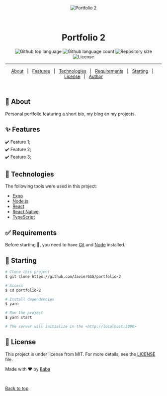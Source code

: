<div align="center" id="top"> 
  <img src="./.github/app.gif" alt="Portfolio 2" />

  &#xa0;

  <!-- <a href="https://portfolio2.netlify.app">Demo</a> -->
</div>

<h1 align="center">Portfolio 2</h1>

<p align="center">
  <img alt="Github top language" src="https://img.shields.io/github/languages/top/JavierGSS/portfolio-2?color=56BEB8">

  <img alt="Github language count" src="https://img.shields.io/github/languages/count/JavierGSS/portfolio-2?color=56BEB8">

  <img alt="Repository size" src="https://img.shields.io/github/repo-size/JavierGSS/portfolio-2?color=56BEB8">

  <img alt="License" src="https://img.shields.io/github/license/JavierGSS/portfolio-2?color=56BEB8">

  <!-- <img alt="Github issues" src="https://img.shields.io/github/issues/JavierGSS/portfolio-2?color=56BEB8" /> -->

  <!-- <img alt="Github forks" src="https://img.shields.io/github/forks/JavierGSS/portfolio-2?color=56BEB8" /> -->

  <!-- <img alt="Github stars" src="https://img.shields.io/github/stars/JavierGSS/portfolio-2?color=56BEB8" /> -->
</p>

<hr>

<p align="center">
  <a href="#dart-about">About</a> &#xa0; | &#xa0; 
  <a href="#sparkles-features">Features</a> &#xa0; | &#xa0;
  <a href="#rocket-technologies">Technologies</a> &#xa0; | &#xa0;
  <a href="#white_check_mark-requirements">Requirements</a> &#xa0; | &#xa0;
  <a href="#checkered_flag-starting">Starting</a> &#xa0; | &#xa0;
  <a href="#memo-license">License</a> &#xa0; | &#xa0;
  <a href="https://github.com/JavierGSS" target="_blank">Author</a>
</p>

<br>

## :dart: About ##

Personal portfolio featuring a short bio, my blog an my projects.

## :sparkles: Features ##

:heavy_check_mark: Feature 1;\
:heavy_check_mark: Feature 2;\
:heavy_check_mark: Feature 3;

## :rocket: Technologies ##

The following tools were used in this project:

- [Expo](https://expo.io/)
- [Node.js](https://nodejs.org/en/)
- [React](https://pt-br.reactjs.org/)
- [React Native](https://reactnative.dev/)
- [TypeScript](https://www.typescriptlang.org/)

## :white_check_mark: Requirements ##

Before starting :checkered_flag:, you need to have [Git](https://git-scm.com) and [Node](https://nodejs.org/en/) installed.

## :checkered_flag: Starting ##

```bash
# Clone this project
$ git clone https://github.com/JavierGSS/portfolio-2

# Access
$ cd portfolio-2

# Install dependencies
$ yarn

# Run the project
$ yarn start

# The server will initialize in the <http://localhost:3000>
```

## :memo: License ##

This project is under license from MIT. For more details, see the [LICENSE](LICENSE) file.


Made with :heart: by <a href="https://github.com/JavierGSS" target="_blank">Baba</a>

&#xa0;

<a href="#top">Back to top</a>
